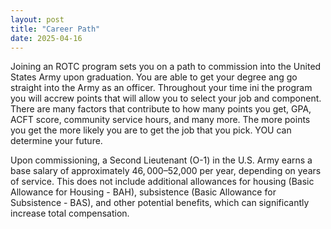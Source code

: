 ```yaml
---
layout: post
title: "Career Path"
date: 2025-04-16
---
```

Joining an ROTC program sets you on a path to commission into the United States Army upon graduation. 
You are able to get your degree ang go straight into the Army as an officer.
Throughout your time ini the program you will accrew points that will allow you to select your job and component.
There are many factors that contribute to how many points you get, GPA, ACFT score, community service hours, and many more.
The more points you get the more likely you are to get the job that you pick.
YOU can determine your future.

Upon commissioning, a Second Lieutenant (O-1) in the U.S. Army earns a base salary of approximately $46,000–$52,000 per year,
depending on years of service. This does not include additional allowances for housing (Basic Allowance for Housing - BAH),
subsistence (Basic Allowance for Subsistence - BAS), and other potential benefits, which can significantly increase total compensation.
